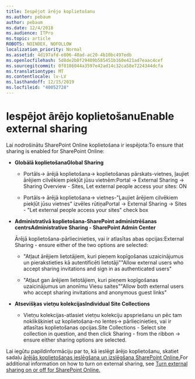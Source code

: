 ```yaml
---
title: Iespējot ārējo koplietošanu
ms.author: pebaum
author: pebaum
ms.date: 12/4/2018
ms.audience: ITPro
ms.topic: article
ROBOTS: NOINDEX, NOFOLLOW
localization_priority: Normal
ms.assetid: 4d197afd-e806-40ad-ac20-4b10bc497edb
ms.openlocfilehash: 5d8de2b0f29409b585451b160e421ad7eaac4cef
ms.sourcegitcommit: 0f0186044a3597e42ad14c32ca58e7224344dcfa
ms.translationtype: MT
ms.contentlocale: lv-LV
ms.lasthandoff: 12/15/2019
ms.locfileid: "40052728"
---
```

# <a name="enable-external-sharing"></a><span data-ttu-id="b03d6-102">Iespējot ārējo koplietošanu</span><span class="sxs-lookup"><span data-stu-id="b03d6-102">Enable external sharing</span></span>

 <span data-ttu-id="b03d6-103">Lai nodrošinātu SharePoint Online koplietošana ir iespējota:</span><span class="sxs-lookup"><span data-stu-id="b03d6-103">To ensure that sharing is enabled for SharePoint Online:</span></span>
  
- <span data-ttu-id="b03d6-104">**Globālā koplietošana**</span><span class="sxs-lookup"><span data-stu-id="b03d6-104">**Global Sharing**</span></span>
    
  - <span data-ttu-id="b03d6-105">Portāls-\> ārējā koplietošana-\> koplietošanas pārskats-vietnes, ļaujiet ārējiem cilvēkiem piekļūt jūsu vietnēm:</span><span class="sxs-lookup"><span data-stu-id="b03d6-105">Portal -\> External Sharing -\> Sharing Overview - Sites, Let external people access your sites: ON</span></span>
    
  - <span data-ttu-id="b03d6-106">Portāls-\> ārējā koplietošana-\> vietnes-"Ļaujiet ārējiem cilvēkiem piekļūt jūsu vietnes" izvēles rūtiņa</span><span class="sxs-lookup"><span data-stu-id="b03d6-106">Portal -\> External Sharing -\> Sites - "Let external people access your sites" check box</span></span>
    
- <span data-ttu-id="b03d6-107">**Administratīvā koplietošana-SharePoint administrēšanas centrs**</span><span class="sxs-lookup"><span data-stu-id="b03d6-107">**Administrative Sharing - SharePoint Admin Center**</span></span>
    
    <span data-ttu-id="b03d6-108">Ārējā koplietošana-pārliecinieties, vai ir atlasītas abas opcijas:</span><span class="sxs-lookup"><span data-stu-id="b03d6-108">External Sharing - ensure either of the two options are selected:</span></span>
    
  - <span data-ttu-id="b03d6-109">"Atļaut ārējiem lietotājiem, kuri pieņem kopīgošanas uzaicinājumus un pierakstieties kā autentificēti lietotāji"</span><span class="sxs-lookup"><span data-stu-id="b03d6-109">"Allow external users who accept sharing invitations and sign in as authenticated users"</span></span>
    
  - <span data-ttu-id="b03d6-110">"Atļaut gan ārējiem lietotājiem, kuri pieņem kopīgošanas uzaicinājumus un anonīmu Viesu saites"</span><span class="sxs-lookup"><span data-stu-id="b03d6-110">"Allow both external users who accept sharing invitations and anonymous guest links"</span></span>
    
- <span data-ttu-id="b03d6-111">**Atsevišķas vietņu kolekcijas**</span><span class="sxs-lookup"><span data-stu-id="b03d6-111">**Individual Site Collections**</span></span>
    
  - <span data-ttu-id="b03d6-112">Vietņu kolekcijas-atlasiet vietņu kolekciju apspriešanu un pēc tam noklikšķiniet uz koplietošana-no lentes-\> pārliecinieties, vai ir atlasītas koplietošanas opcijas.</span><span class="sxs-lookup"><span data-stu-id="b03d6-112">Site Collections - Select site collection in question, and then click Sharing - from the ribbon -\> ensure either sharing options are selected.</span></span>
    
<span data-ttu-id="b03d6-113">Lai iegūtu papildinformāciju par to, kā ieslēgt ārējo koplietošanu, skatiet sadaļu [ārējās koplietošanas ieslēgšana un izslēgšana SharePoint Online.](https://go.microsoft.com/fwlink/?linkid=2047681&amp;clcid=0x409)</span><span class="sxs-lookup"><span data-stu-id="b03d6-113">For additional information on how to turn on external sharing, see [Turn external sharing on or off for SharePoint Online.](https://go.microsoft.com/fwlink/?linkid=2047681&amp;clcid=0x409)</span></span>
  

